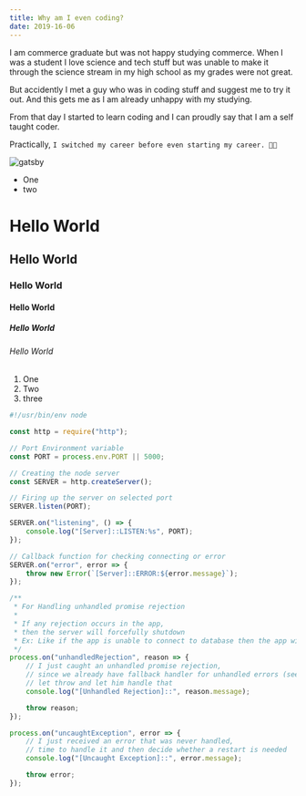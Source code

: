 ```yaml
---
title: Why am I even coding?
date: 2019-16-06
---
```


I am commerce graduate but was not happy studying commerce. When I was a student I love science and tech stuff but was unable to make it through the science stream in my high school as my grades were not great.

But accidently I met a guy who was in coding stuff and suggest me to try it out. And this gets me as I am already unhappy with my studying.

From that day I started to learn coding and I can proudly say that I am a self taught coder.

Practically, `I switched my career before even starting my career. 😬😬`

![gatsby](https://gatsbyjs.org/Gatsby-Monogram.svg)

-   One
-   two

# Hello World

## Hello World

### Hello World

#### Hello World

##### Hello World

###### Hello World

1. One
2. Two
3. three

```js
#!/usr/bin/env node

const http = require("http");

// Port Environment variable
const PORT = process.env.PORT || 5000;

// Creating the node server
const SERVER = http.createServer();

// Firing up the server on selected port
SERVER.listen(PORT);

SERVER.on("listening", () => {
    console.log("[Server]::LISTEN:%s", PORT);
});

// Callback function for checking connecting or error
SERVER.on("error", error => {
    throw new Error(`[Server]::ERROR:${error.message}`);
});

/**
 * For Handling unhandled promise rejection
 *
 * If any rejection occurs in the app,
 * then the server will forcefully shutdown
 * Ex: Like if the app is unable to connect to database then the app will shutdown.
 */
process.on("unhandledRejection", reason => {
    // I just caught an unhandled promise rejection,
    // since we already have fallback handler for unhandled errors (see below),
    // let throw and let him handle that
    console.log("[Unhandled Rejection]::", reason.message);

    throw reason;
});

process.on("uncaughtException", error => {
    // I just received an error that was never handled,
    // time to handle it and then decide whether a restart is needed
    console.log("[Uncaught Exception]::", error.message);

    throw error;
});
```
